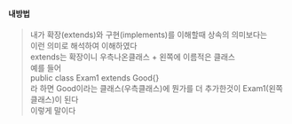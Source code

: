 #### 내방법
> 내가 확장(extends)와 구현(implements)를 이해할때 상속의 의미보다는  
> 이런 의미로 해석하여 이해하였다  
> extends는 확장이니 우측나온클래스 + 왼쪽에 이름적은 클래스  
> 예를 들어  
> public class Exam1 extends Good{}  
> 라 하면 Good이라는 클래스(우측클래스)에 뭔가를 더 추가한것이 Exam1(왼쪽클래스)이 된다  
> 이렇게 말이다